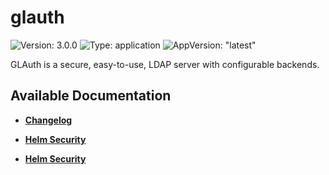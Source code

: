 # glauth

![Version: 3.0.0](https://img.shields.io/badge/Version-3.0.0-informational?style=flat-square) ![Type: application](https://img.shields.io/badge/Type-application-informational?style=flat-square) ![AppVersion: "latest"](https://img.shields.io/badge/AppVersion-"latest"-informational?style=flat-square)

GLAuth is a secure, easy-to-use, LDAP server with configurable backends.

## Available Documentation

- [**Changelog**](CHANGELOG)

- [**Helm Security**](container-security)

- [**Helm Security**](helm-security)

